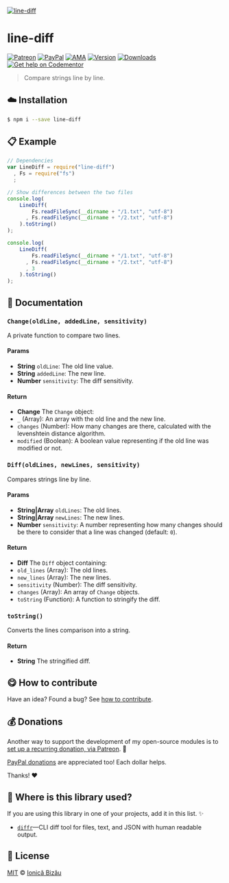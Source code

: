 
[![line-diff](http://i.imgur.com/LBR41CC.png)](#)

# line-diff

 [![Patreon](https://img.shields.io/badge/Support%20me%20on-Patreon-%23e6461a.svg)][patreon] [![PayPal](https://img.shields.io/badge/%24-paypal-f39c12.svg)][paypal-donations] [![AMA](https://img.shields.io/badge/ask%20me-anything-1abc9c.svg)](https://github.com/IonicaBizau/ama) [![Version](https://img.shields.io/npm/v/line-diff.svg)](https://www.npmjs.com/package/line-diff) [![Downloads](https://img.shields.io/npm/dt/line-diff.svg)](https://www.npmjs.com/package/line-diff) [![Get help on Codementor](https://cdn.codementor.io/badges/get_help_github.svg)](https://www.codementor.io/johnnyb?utm_source=github&utm_medium=button&utm_term=johnnyb&utm_campaign=github)

> Compare strings line by line.

## :cloud: Installation

```sh
$ npm i --save line-diff
```


## :clipboard: Example



```js
// Dependencies
var LineDiff = require("line-diff")
  , Fs = require("fs")
  ;

// Show differences between the two files
console.log(
    LineDiff(
        Fs.readFileSync(__dirname + "/1.txt", "utf-8")
      , Fs.readFileSync(__dirname + "/2.txt", "utf-8")
    ).toString()
);

console.log(
    LineDiff(
        Fs.readFileSync(__dirname + "/1.txt", "utf-8")
      , Fs.readFileSync(__dirname + "/2.txt", "utf-8")
      , 3
    ).toString()
);
```

## :memo: Documentation


### `Change(oldLine, addedLine, sensitivity)`
A private function to compare two lines.

#### Params
- **String** `oldLine`: The old line value.
- **String** `addedLine`: The new line.
- **Number** `sensitivity`: The diff sensitivity.

#### Return
- **Change** The `Change` object:
 - `_` (Array): An array with the old line and the new line.
 - `changes` (Number): How many changes are there, calculated with the levenshtein distance algorithm.
 - `modified` (Boolean): A boolean value representing if the old line was modified or not.

### `Diff(oldLines, newLines, sensitivity)`
Compares strings line by line.

#### Params
- **String|Array** `oldLines`: The old lines.
- **String|Array** `newLines`: The new lines.
- **Number** `sensitivity`: A number representing how many changes should be there to consider that a line was changed (default: `0`).

#### Return
- **Diff** The `Diff` object containing:
 - `old_lines` (Array): The old lines.
 - `new_lines` (Array): The new lines.
 - `sensitivity` (Number): The diff sensitivity.
 - `changes` (Array): An array of `Change` objects.
 - `toString` (Function): A function to stringify the diff.

### `toString()`
Converts the lines comparison into a string.

#### Return
- **String** The stringified diff.



## :yum: How to contribute
Have an idea? Found a bug? See [how to contribute][contributing].


## :moneybag: Donations

Another way to support the development of my open-source modules is
to [set up a recurring donation, via Patreon][patreon]. :rocket:

[PayPal donations][paypal-donations] are appreciated too! Each dollar helps.

Thanks! :heart:

## :dizzy: Where is this library used?
If you are using this library in one of your projects, add it in this list. :sparkles:


 - [`diffr`](https://npmjs.com/package/diffr)—CLI diff tool for files, text, and JSON with human readable output.

## :scroll: License

[MIT][license] © [Ionică Bizău][website]

[patreon]: https://www.patreon.com/ionicabizau
[paypal-donations]: https://www.paypal.com/cgi-bin/webscr?cmd=_s-xclick&hosted_button_id=RVXDDLKKLQRJW
[donate-now]: http://i.imgur.com/6cMbHOC.png

[license]: http://showalicense.com/?fullname=Ionic%C4%83%20Biz%C4%83u%20%3Cbizauionica%40gmail.com%3E%20(http%3A%2F%2Fionicabizau.net)&year=2015#license-mit
[website]: http://ionicabizau.net
[contributing]: /CONTRIBUTING.md
[docs]: /DOCUMENTATION.md
